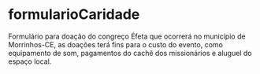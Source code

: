 # formularioCaridade
Formulário para doação do congreço Éfeta que ocorrerá no município de Morrinhos-CE, as doações terá fins para o custo do evento, como equipamento de som, pagamentos do cachê dos missionários e aluguel do espaço local. 
